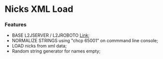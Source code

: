 # Nicks XML Load

### Features

- BASE L2JSERVER / L2JROBOTO [Link](https://github.com/Elfocrash/L2jRoboto);
- NORMALIZE STRINGS using "chcp 65001" on commmand line console;
- LOAD nicks from xml data;
- Random string generator for names empty;
